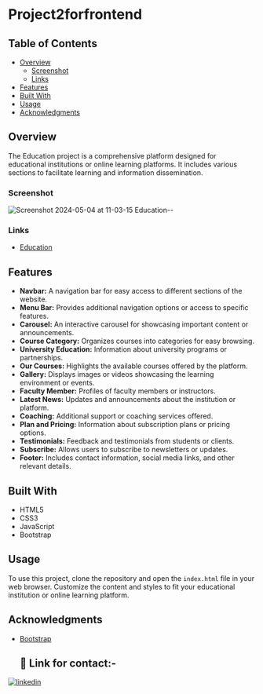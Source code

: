 # Project2forfrontend

## Table of Contents

- [Overview](#overview)
  - [Screenshot](#screenshot)
  - [Links](#links)
- [Features](#features)
- [Built With](#built-with)
- [Usage](#usage)
- [Acknowledgments](#acknowledgments)

## Overview

The Education project is a comprehensive platform designed for educational institutions or online learning platforms. It includes various sections to facilitate learning and information dissemination.

### Screenshot
![Screenshot 2024-05-04 at 11-03-15 Education--](https://github.com/manikandaraj-T-N/Project2forfrontend/assets/93505267/febf00fa-4b85-4dd5-bfdb-3825fd5f4e8e)


### Links

- [Education](https://project2forfrontend-manikandaraj-t-ns-projects.vercel.app/) 


## Features

- **Navbar:** A navigation bar for easy access to different sections of the website.
- **Menu Bar:** Provides additional navigation options or access to specific features.
- **Carousel:** An interactive carousel for showcasing important content or announcements.
- **Course Category:** Organizes courses into categories for easy browsing.
- **University Education:** Information about university programs or partnerships.
- **Our Courses:** Highlights the available courses offered by the platform.
- **Gallery:** Displays images or videos showcasing the learning environment or events.
- **Faculty Member:** Profiles of faculty members or instructors.
- **Latest News:** Updates and announcements about the institution or platform.
- **Coaching:** Additional support or coaching services offered.
- **Plan and Pricing:** Information about subscription plans or pricing options.
- **Testimonials:** Feedback and testimonials from students or clients.
- **Subscribe:** Allows users to subscribe to newsletters or updates.
- **Footer:** Includes contact information, social media links, and other relevant details.

## Built With

- HTML5
- CSS3
- JavaScript
- Bootstrap 

## Usage

To use this project, clone the repository and open the `index.html` file in your web browser. Customize the content and styles to fit your educational institution or online learning platform.

## Acknowledgments

- [Bootstrap](https://getbootstrap.com/)



  ## 🔗 Link for contact:-

[![linkedin](https://img.shields.io/badge/linkedin-0A66C2?style=for-the-badge&logo=linkedin&logoColor=white)](https://www.linkedin.com/in/manikandaraj-t-n-834189173/)
